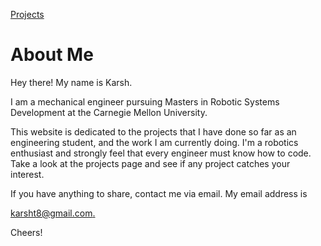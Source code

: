 [Projects](projects.md)
# About Me
Hey there!
My name is Karsh.

 I am a mechanical engineer pursuing Masters in Robotic Systems Development at the Carnegie Mellon University.

This website is dedicated to the projects that I have done so far as an engineering student, and the work I am currently doing. I'm a robotics enthusiast and strongly feel that every engineer must know how to code. Take a look at the projects page and see if any project catches your interest.

If you have anything to share, contact me via email. My email address is

[karsht8@gmail.com.](karsht8@gmail.com)

Cheers!
